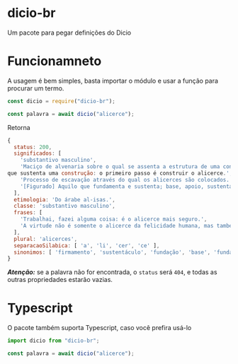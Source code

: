# dicio-br
Um pacote para pegar definições do Dicio

# Funcionamneto
A usagem é bem simples, basta importar o módulo e usar a função para procurar um termo.

```js
const dicio = require("dicio-br");

const palavra = await dicio("alicerce");
```

Retorna 
```js
{
  status: 200,
  significados: [
    'substantivo masculino',
    'Maciço de alvenaria sobre o qual se assenta a estrutura de uma construção, geralmente feito em cimento ou pedra; estrutura
que sustenta uma construção: o primeiro passo é construir o alicerce.',
    'Processo de escavação através do qual os alicerces são colocados.',
    '[Figurado] Aquilo que fundamenta e sustenta; base, apoio, sustentáculo: o bom êxito se fundamenta nos alicerces do trabalho.'
  ],
  etimologia: 'Do árabe al-isas.',
  classe: 'substantivo masculino',
  frases: [
    'Trabalhai, fazei alguma coisa: é o alicerce mais seguro.',
    'A virtude não é somente o alicerce da felicidade humana, mas também o dos Estados.'
  ],
  plural: 'alicerces',
  separacaoSilabica: [ 'a', 'li', 'cer', 'ce' ],
  sinonimos: [ 'firmamento', 'sustentáculo', 'fundação', 'base', 'fundamento' ]
}
```

***Atenção:*** se a palavra não for encontrada, o `status` será `404`, e todas as outras propriedades estarão vazias.

# Typescript
O pacote também suporta Typescript, caso você prefira usá-lo
```ts
import dicio from "dicio-br";

const palavra = await dicio("alicerce");
```

